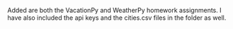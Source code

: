 Added are both the VacationPy and WeatherPy homework assignments. I have also included the api keys and the cities.csv files in the folder as well.
